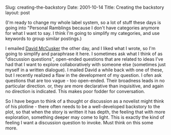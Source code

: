 Slug: creating-the-backstory
Date: 2001-10-14
Title: Creating the backstory
layout: post

(I&#39;m ready to change my whole label system, so a lot of stuff these days is going into &quot;Personal Ramblings because I don&#39;t have categories anymore for what I want to say. I think I&#39;m going to simplify my categories, and use keywords to group similar postings.)<p>

I emailed <a href="http://www.treedragon.com/ged/map/ti/new.htm">David McCusker</a> the other day, and I liked what I wrote, so I&#39;m going to simplify and paraphrase it here. I sometimes ask what I think of as &quot;discussion questions&quot;, open-ended questions that are related to ideas I&#39;ve had that I want to explore collaboratively with someone else (sometimes just myself in a written dialogue). I mailed David a while back with one of these, but I recently realized a flaw in the development of my question. I ofen ask questions that are too vague - too open-ended. Their broadness leads in no particular direction. or, they are more declarative than inquisitive, and again no direction is indicated. This makes poor fodder for conversation. <p>

So I have begun to think of a thought or discussion as a novelist might think of his plotline - there often needs to be a well-developed backstory to the plot, so that when the story is written it has depth, the feeling that with more exploration, something deeper may come to light. This is exactly the kind of feeling I want a discussion question to invoke. Must think on this some more.</p></p>
